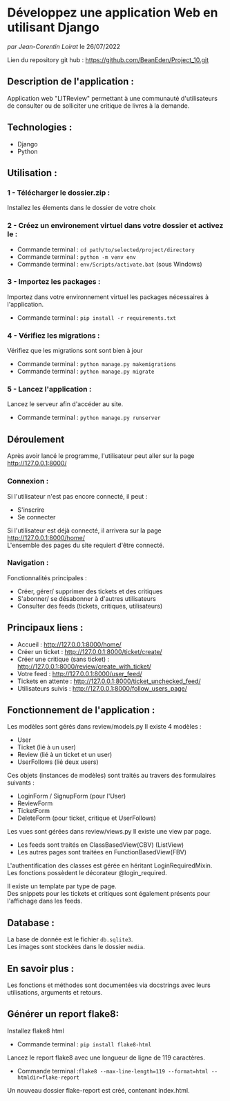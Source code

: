 # Développez une application Web en utilisant Django
*par Jean-Corentin Loirat*
le 26/07/2022

Lien du repository git hub : https://github.com/BeanEden/Project_10.git

## Description de l'application :
Application web "LITReview" permettant à une communauté d'utilisateurs de consulter ou de solliciter une critique de livres à la demande.

## Technologies :
* Django
* Python


## Utilisation :

### 1 - Télécharger le dossier.zip :
Installez les élements dans le dossier de votre choix

### 2 - Créez un environement virtuel dans votre dossier et activez le :
* Commande terminal : `cd path/to/selected/project/directory`
* Commande terminal : `python -m venv env`
* Commande terminal : `env/Scripts/activate.bat` (sous Windows)

### 3 - Importez les packages :
Importez dans votre environnement virtuel les packages nécessaires à l'application.
* Commande terminal : `pip install -r requirements.txt`

### 4 - Vérifiez les migrations : 
Vérifiez que les migrations sont sont bien à jour
* Commande terminal : `python manage.py makemigrations`
* Commande terminal : `python manage.py migrate`

### 5 - Lancez l'application : 
Lancez le serveur afin d'accéder au site.
* Commande terminal : `python manage.py runserver`


## Déroulement
Après avoir lancé le programme, l'utilisateur peut aller sur la page 
http://127.0.0.1:8000/

### Connexion : 
Si l'utilisateur n'est pas encore connecté, il peut :
* S'inscrire
* Se connecter

Si l'utilisateur est déjà connecté, il arrivera sur la page 
http://127.0.0.1:8000/home/ \
L'ensemble des pages du site requiert d'être connecté.

### Navigation : 

Fonctionnalités principales :
* Créer, gérer/ supprimer des tickets et des critiques
* S'abonner/ se désabonner à d'autres utilisateurs
* Consulter des feeds (tickets, critiques, utilisateurs)


## Principaux liens :
* Accueil : http://127.0.0.1:8000/home/
* Créer un ticket : http://127.0.0.1:8000/ticket/create/
* Créer une critique (sans ticket) : http://127.0.0.1:8000/review/create_with_ticket/
* Votre feed : http://127.0.0.1:8000/user_feed/
* Tickets en attente : http://127.0.0.1:8000/ticket_unchecked_feed/
* Utilisateurs suivis : http://127.0.0.1:8000/follow_users_page/

## Fonctionnement de l'application : 
Les modèles sont gérés dans review/models.py
Il existe 4 modèles : 
* User
* Ticket (lié à un user)
* Review (lié à un ticket et un user)
* UserFollows (lié deux users)

Ces objets (instances de modèles) sont traités au travers des formulaires suivants :
* LoginForm / SignupForm (pour l'User)
* ReviewForm
* TicketForm
* DeleteForm (pour ticket, critique et UserFollows)

Les vues sont gérées dans review/views.py
Il existe une view par page.
* Les feeds sont traités en ClassBasedView(CBV) (ListView)
* Les autres pages sont traitées en FunctionBasedView(FBV)

L'authentification des classes est gérée en héritant LoginRequiredMixin.\
Les fonctions possèdent le décorateur @login_required.

Il existe un template par type de page.\
Des snippets pour les tickets et critiques sont également présents pour l'affichage dans les feeds.


## Database :
La base de donnée est le fichier `db.sqlite3`.\
Les images sont stockées dans le dossier `media`.


## En savoir plus :
Les fonctions et méthodes sont documentées via docstrings avec leurs utilisations, arguments et retours.


## Générer un report flake8:
Installez flake8 html

* Commande terminal : `pip install flake8-html`

Lancez le report flake8 avec une longueur de ligne de 119 caractères.
* Commande terminal :`flake8 --max-line-length=119 --format=html --htmldir=flake-report`

Un nouveau dossier flake-report est créé, contenant index.html.